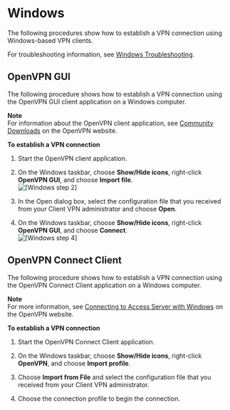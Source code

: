 # Windows<a name="windows"></a>

The following procedures show how to establish a VPN connection using Windows\-based VPN clients\.

For troubleshooting information, see [Windows Troubleshooting](windows-troubleshooting.md)\.

## OpenVPN GUI<a name="windows-openvpn-gui"></a>

The following procedure shows how to establish a VPN connection using the OpenVPN GUI client application on a Windows computer\.

**Note**  
For information about the OpenVPN client application, see [Community Downloads](https://openvpn.net/community-downloads/) on the OpenVPN website\.

**To establish a VPN connection**

1. Start the OpenVPN client application\.

1. On the Windows taskbar, choose **Show/Hide icons**, right\-click **OpenVPN GUI**, and choose **Import file**\.  
![\[Windows step 2\]](http://docs.aws.amazon.com/vpn/latest/clientvpn-user/images/windows_01.png)

1. In the Open dialog box, select the configuration file that you received from your Client VPN administrator and choose **Open**\.

1. On the Windows taskbar, choose **Show/Hide icons**, right\-click **OpenVPN GUI**, and choose **Connect**\.  
![\[Windows step 4\]](http://docs.aws.amazon.com/vpn/latest/clientvpn-user/images/windows_02.png)

## OpenVPN Connect Client<a name="windows-openvpn-connect"></a>

The following procedure shows how to establish a VPN connection using the OpenVPN Connect Client application on a Windows computer\.

**Note**  
For more information, see [Connecting to Access Server with Windows](https://openvpn.net/vpn-server-resources/connecting-to-access-server-with-windows/) on the OpenVPN website\.

**To establish a VPN connection**

1. Start the OpenVPN Connect Client application\.

1. On the Windows taskbar, choose **Show/Hide icons**, right\-click **OpenVPN**, and choose **Import profile**\.

1. Choose **Import from File** and select the configuration file that you received from your Client VPN administrator\.

1. Choose the connection profile to begin the connection\.